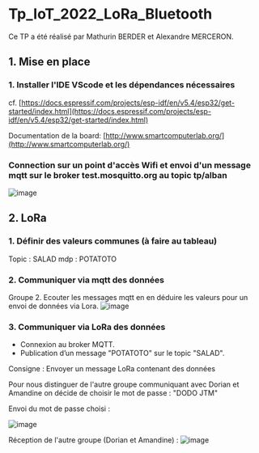 # Tp_IoT_2022_LoRa_Bluetooth

Ce TP a été réalisé par Mathurin BERDER et Alexandre MERCERON.

## 1. Mise en place

### 1. Installer l'IDE VScode et les dépendances nécessaires

cf. [https://docs.espressif.com/projects/esp-idf/en/v5.4/esp32/get-started/index.html](https://docs.espressif.com/projects/esp-idf/en/v5.4/esp32/get-started/index.html)

Documentation de la board: [http://www.smartcomputerlab.org/](http://www.smartcomputerlab.org/)

### Connection sur un point d'accès Wifi et envoi d'un message mqtt sur le broker test.mosquitto.org au topic tp/alban
![image](https://github.com/user-attachments/assets/9150e34f-6da9-40a6-8395-5e106af972e6)


## 2. LoRa

### 1. Définir des valeurs communes (à faire au tableau)
Topic : SALAD
mdp : POTATOTO

### 2. Communiquer via mqtt des données

Groupe 2. Ecouter les messages mqtt en en déduire les valeurs pour un envoi de données via Lora.
![image](https://github.com/user-attachments/assets/c944ab2b-4c98-4a07-8836-1bbfb33f5685)


### 3. Communiquer via LoRa des données

- Connexion au broker MQTT.  
- Publication d’un message "POTATOTO" sur le topic "SALAD". 

Consigne : Envoyer un message LoRa contenant des données

Pour nous distinguer de l'autre groupe communiquant avec Dorian et Amandine on décide de choisir le mot de passe : "DODO JTM"

Envoi du mot de passe choisi :

![image](https://github.com/user-attachments/assets/07500f27-fe8a-42df-b89e-f1b7f051a166)

Réception de l'autre groupe (Dorian et Amandine) :
![image](https://github.com/user-attachments/assets/b11b743f-fc76-4e9d-9360-8cfc2abb4bf8)

